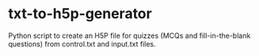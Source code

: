 # txt-to-h5p-generator
Python script to create an H5P file for quizzes (MCQs and fill-in-the-blank questions) from control.txt and input.txt files.
